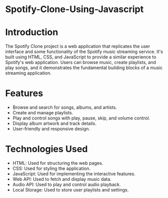 # Spotify-Clone-Using-Javascript



# Introduction
The Spotify Clone project is a web application that replicates the user interface and some functionality of the Spotify music streaming service. It's built using HTML, CSS, and JavaScript to provide a similar experience to Spotify's web application. Users can browse music, create playlists, and play songs, and it demonstrates the fundamental building blocks of a music streaming application.

# Features
* Browse and search for songs, albums, and artists.
* Create and manage playlists.
* Play and control songs with play, pause, skip, and volume control.
* Display album artwork and track details.
* User-friendly and responsive design.

# Technologies Used
* HTML: Used for structuring the web pages.
* CSS: Used for styling the application.
* JavaScript: Used for implementing the interactive features.
* Web API: Used to fetch and display music data.
* Audio API: Used to play and control audio playback.
* Local Storage: Used to store user playlists and settings. 
